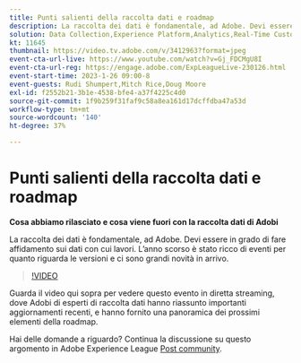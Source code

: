 ```yaml
---
title: Punti salienti della raccolta dati e roadmap
description: La raccolta dei dati è fondamentale, ad Adobe. Devi essere in grado di fare affidamento sui dati con cui lavori. L’anno scorso è stato ricco di eventi per quanto riguarda le versioni e ci sono grandi novità in arrivo.
solution: Data Collection,Experience Platform,Analytics,Real-Time Customer Data Platform,Customer Journey Analytics
kt: 11645
thumbnail: https://video.tv.adobe.com/v/3412963?format=jpeg
event-cta-url-live: https://www.youtube.com/watch?v=Gj_FDCMgU8I
event-cta-url-reg: https://engage.adobe.com/ExpLeagueLive-230126.html
event-start-time: 2023-1-26 09:00-8
event-guests: Rudi Shumpert,Mitch Rice,Doug Moore
exl-id: f2552b21-3b1e-4538-bfe4-a37f4225c4d0
source-git-commit: 1f9b259f31faf9c58a8ea161d17dcffdba47a53d
workflow-type: tm+mt
source-wordcount: '140'
ht-degree: 37%

---
```


# Punti salienti della raccolta dati e roadmap

**Cosa abbiamo rilasciato e cosa viene fuori con la raccolta dati di Adobi**

La raccolta dei dati è fondamentale, ad Adobe. Devi essere in grado di fare affidamento sui dati con cui lavori. L’anno scorso è stato ricco di eventi per quanto riguarda le versioni e ci sono grandi novità in arrivo.

>[!VIDEO](https://video.tv.adobe.com/v/3412963/?quality=12&learn=on)

Guarda il video qui sopra per vedere questo evento in diretta streaming, dove Adobi di esperti di raccolta dati hanno riassunto importanti aggiornamenti recenti, e hanno fornito una panoramica dei prossimi elementi della roadmap.

Hai delle domande a riguardo? Continua la discussione su questo argomento in Adobe Experience League [Post community](https://experienceleaguecommunities.adobe.com/t5/adobe-experience-platform-launch/experience-league-live-post-session-discussion-data-collection/m-p/569923#M316).
